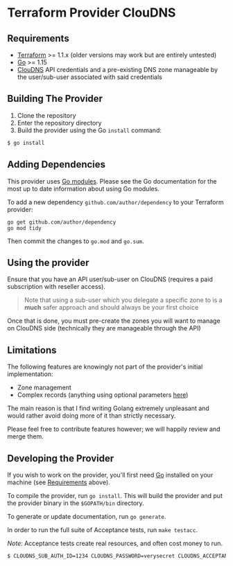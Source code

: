 # Terraform Provider ClouDNS

## Requirements

- [Terraform](https://www.terraform.io/downloads.html) >= 1.1.x (older versions may work but are entirely untested)
- [Go](https://golang.org/doc/install) >= 1.15
- [ClouDNS](https://cloudns.net) API credentials and a pre-existing DNS zone manageable by the user/sub-user associated with said credentials

## Building The Provider

1. Clone the repository
2. Enter the repository directory
3. Build the provider using the Go `install` command:

```sh
$ go install
```

## Adding Dependencies

This provider uses [Go modules](https://github.com/golang/go/wiki/Modules). Please see the Go documentation for the most up to date information about using Go
modules.

To add a new dependency `github.com/author/dependency` to your Terraform provider:

```
go get github.com/author/dependency
go mod tidy
```

Then commit the changes to `go.mod` and `go.sum`.

## Using the provider

Ensure that you have an API user/sub-user on ClouDNS (requires a paid subscription with reseller access).

> Note that using a sub-user which you delegate a specific zone to is a **much** safer approach and should always be your first choice

Once that is done, you must pre-create the zones you will want to manage on ClouDNS side (technically they are manageable through the API)

## Limitations

The following features are knowingly not part of the provider's initial implementation:

- Zone management
- Complex records (anything using optional parameters [here](https://www.cloudns.net/wiki/article/58/))

The main reason is that I find writing Golang extremely unpleasant and would rather avoid doing more of it than strictly necessary.

Please feel free to contribute features however; we will happily review and merge them.

## Developing the Provider

If you wish to work on the provider, you'll first need [Go](http://www.golang.org) installed on your machine (see [Requirements](#requirements) above).

To compile the provider, run `go install`. This will build the provider and put the provider binary in the `$GOPATH/bin` directory.

To generate or update documentation, run `go generate`.

In order to run the full suite of Acceptance tests, run `make testacc`.

*Note:* Acceptance tests create real resources, and often cost money to run.

```sh
$ CLOUDNS_SUB_AUTH_ID=1234 CLOUDNS_PASSWORD=verysecret CLOUDNS_ACCEPTANCE_TESTS_ZONE=some-test-zone.net make testacc
```
